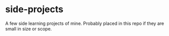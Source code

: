 # side-projects
A few side learning projects of mine. Probably placed in this repo if they are small in size or scope.

